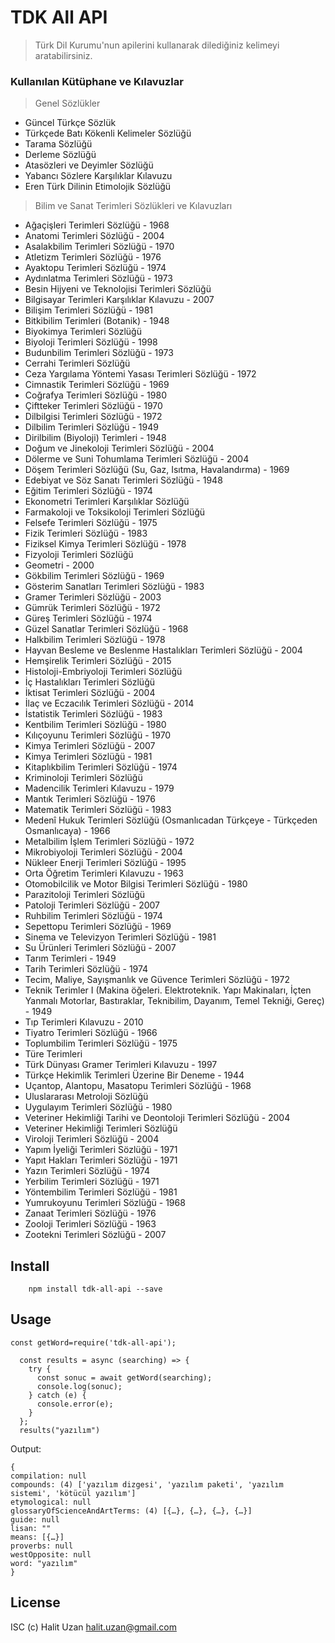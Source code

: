 # TDK All API

> Türk Dil Kurumu'nun apilerini kullanarak dilediğiniz kelimeyi aratabilirsiniz.

### Kullanılan Kütüphane ve Kılavuzlar

> Genel Sözlükler

- Güncel Türkçe Sözlük
- Türkçede Batı Kökenli Kelimeler Sözlüğü
- Tarama Sözlüğü
- Derleme Sözlüğü
- Atasözleri ve Deyimler Sözlüğü
- Yabancı Sözlere Karşılıklar Kılavuzu
- Eren Türk Dilinin Etimolojik Sözlüğü

> Bilim ve Sanat Terimleri Sözlükleri ve Kılavuzları

- Ağaçişleri Terimleri Sözlüğü - 1968
- Anatomi Terimleri Sözlüğü - 2004
- Asalakbilim Terimleri Sözlüğü - 1970
- Atletizm Terimleri Sözlüğü - 1976
- Ayaktopu Terimleri Sözlüğü - 1974
- Aydınlatma Terimleri Sözlüğü - 1973
- Besin Hijyeni ve Teknolojisi Terimleri Sözlüğü
- Bilgisayar Terimleri Karşılıklar Kılavuzu - 2007
- Bilişim Terimleri Sözlüğü - 1981
- Bitkibilim Terimleri (Botanik) - 1948
- Biyokimya Terimleri Sözlüğü
- Biyoloji Terimleri Sözlüğü - 1998
- Budunbilim Terimleri Sözlüğü - 1973
- Cerrahi Terimleri Sözlüğü
- Ceza Yargılama Yöntemi Yasası Terimleri Sözlüğü - 1972
- Cimnastik Terimleri Sözlüğü - 1969
- Coğrafya Terimleri Sözlüğü - 1980
- Çiftteker Terimleri Sözlüğü - 1970
- Dilbilgisi Terimleri Sözlüğü - 1972
- Dilbilim Terimleri Sözlüğü - 1949
- Dirilbilim (Biyoloji) Terimleri - 1948
- Doğum ve Jinekoloji Terimleri Sözlüğü - 2004
- Dölerme ve Suni Tohumlama Terimleri Sözlüğü - 2004
- Döşem Terimleri Sözlüğü (Su, Gaz, Isıtma, Havalandırma) - 1969
- Edebiyat ve Söz Sanatı Terimleri Sözlüğü - 1948
- Eğitim Terimleri Sözlüğü - 1974
- Ekonometri Terimleri Karşılıklar Sözlüğü
- Farmakoloji ve Toksikoloji Terimleri Sözlüğü
- Felsefe Terimleri Sözlüğü - 1975
- Fizik Terimleri Sözlüğü - 1983
- Fiziksel Kimya Terimleri Sözlüğü - 1978
- Fizyoloji Terimleri Sözlüğü
- Geometri - 2000
- Gökbilim Terimleri Sözlüğü - 1969
- Gösterim Sanatları Terimleri Sözlüğü - 1983
- Gramer Terimleri Sözlüğü - 2003
- Gümrük Terimleri Sözlüğü - 1972
- Güreş Terimleri Sözlüğü - 1974
- Güzel Sanatlar Terimleri Sözlüğü - 1968
- Halkbilim Terimleri Sözlüğü - 1978
- Hayvan Besleme ve Beslenme Hastalıkları Terimleri Sözlüğü - 2004
- Hemşirelik Terimleri Sözlüğü - 2015
- Histoloji-Embriyoloji Terimleri Sözlüğü
- İç Hastalıkları Terimleri Sözlüğü
- İktisat Terimleri Sözlüğü - 2004
- İlaç ve Eczacılık Terimleri Sözlüğü - 2014
- İstatistik Terimleri Sözlüğü - 1983
- Kentbilim Terimleri Sözlüğü - 1980
- Kılıçoyunu Terimleri Sözlüğü - 1970
- Kimya Terimleri Sözlüğü - 2007
- Kimya Terimleri Sözlüğü - 1981
- Kitaplıkbilim Terimleri Sözlüğü - 1974
- Kriminoloji Terimleri Sözlüğü
- Madencilik Terimleri Kılavuzu - 1979
- Mantık Terimleri Sözlüğü - 1976
- Matematik Terimleri Sözlüğü - 1983
- Medenî Hukuk Terimleri Sözlüğü (Osmanlıcadan Türkçeye - Türkçeden Osmanlıcaya) - 1966
- Metalbilim İşlem Terimleri Sözlüğü - 1972
- Mikrobiyoloji Terimleri Sözlüğü - 2004
- Nükleer Enerji Terimleri Sözlüğü - 1995
- Orta Öğretim Terimleri Kılavuzu - 1963
- Otomobilcilik ve Motor Bilgisi Terimleri Sözlüğü - 1980
- Parazitoloji Terimleri Sözlüğü
- Patoloji Terimleri Sözlüğü - 2007
- Ruhbilim Terimleri Sözlüğü - 1974
- Sepettopu Terimleri Sözlüğü - 1969
- Sinema ve Televizyon Terimleri Sözlüğü - 1981
- Su Ürünleri Terimleri Sözlüğü - 2007
- Tarım Terimleri - 1949
- Tarih Terimleri Sözlüğü - 1974
- Tecim, Maliye, Sayışmanlık ve Güvence Terimleri Sözlüğü - 1972
- Teknik Terimler I (Makina öğeleri. Elektroteknik. Yapı Makinaları, İçten Yanmalı Motorlar, Bastıraklar, Teknibilim, Dayanım, Temel Tekniği, Gereç) - 1949
- Tıp Terimleri Kılavuzu - 2010
- Tiyatro Terimleri Sözlüğü - 1966
- Toplumbilim Terimleri Sözlüğü - 1975
- Türe Terimleri
- Türk Dünyası Gramer Terimleri Kılavuzu - 1997
- Türkçe Hekimlik Terimleri Üzerine Bir Deneme - 1944
- Uçantop, Alantopu, Masatopu Terimleri Sözlüğü - 1968
- Uluslararası Metroloji Sözlüğü
- Uygulayım Terimleri Sözlüğü - 1980
- Veteriner Hekimliği Tarihi ve Deontoloji Terimleri Sözlüğü - 2004
- Veteriner Hekimliği Terimleri Sözlüğü
- Viroloji Terimleri Sözlüğü - 2004
- Yapım İyeliği Terimleri Sözlüğü - 1971
- Yapıt Hakları Terimleri Sözlüğü - 1971
- Yazın Terimleri Sözlüğü - 1974
- Yerbilim Terimleri Sözlüğü - 1971
- Yöntembilim Terimleri Sözlüğü - 1981
- Yumrukoyunu Terimleri Sözlüğü - 1968
- Zanaat Terimleri Sözlüğü - 1976
- Zooloji Terimleri Sözlüğü - 1963
- Zootekni Terimleri Sözlüğü - 2007

## Install

```
    npm install tdk-all-api --save
```

## Usage

```
const getWord=require('tdk-all-api');

  const results = async (searching) => {
    try {
      const sonuc = await getWord(searching);
      console.log(sonuc);
    } catch (e) {
      console.error(e);
    }
  };
  results("yazılım")

```

Output:

```
{
compilation: null
compounds: (4) ['yazılım dizgesi', 'yazılım paketi', 'yazılım sistemi', 'kötücül yazılım']
etymological: null
glossaryOfScienceAndArtTerms: (4) [{…}, {…}, {…}, {…}]
guide: null
lisan: ""
means: [{…}]
proverbs: null
westOpposite: null
word: "yazılım"
}
```

## License

ISC (c) Halit Uzan <halit.uzan@gmail.com>
